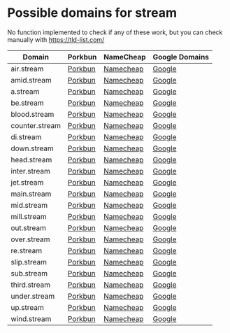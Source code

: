 # Possible domains for stream

No function implemented to check if any of these work, but you can check manually with https://tld-list.com/

| Domain | Porkbun | NameCheap | Google Domains |
|---|---|---|---|
| air.stream | [Porkbun](https://porkbun.com/checkout/search?prb=e814663da1&tlds=&idnLanguage=&search=search&q=air.stream) | [Namecheap](https://www.namecheap.com/domains/registration/results/?domain=air.stream) | [Google](https://domains.google.com/registrar/search?searchTerm=air.stream) |
| amid.stream | [Porkbun](https://porkbun.com/checkout/search?prb=e814663da1&tlds=&idnLanguage=&search=search&q=amid.stream) | [Namecheap](https://www.namecheap.com/domains/registration/results/?domain=amid.stream) | [Google](https://domains.google.com/registrar/search?searchTerm=amid.stream) |
| a.stream | [Porkbun](https://porkbun.com/checkout/search?prb=e814663da1&tlds=&idnLanguage=&search=search&q=a.stream) | [Namecheap](https://www.namecheap.com/domains/registration/results/?domain=a.stream) | [Google](https://domains.google.com/registrar/search?searchTerm=a.stream) |
| be.stream | [Porkbun](https://porkbun.com/checkout/search?prb=e814663da1&tlds=&idnLanguage=&search=search&q=be.stream) | [Namecheap](https://www.namecheap.com/domains/registration/results/?domain=be.stream) | [Google](https://domains.google.com/registrar/search?searchTerm=be.stream) |
| blood.stream | [Porkbun](https://porkbun.com/checkout/search?prb=e814663da1&tlds=&idnLanguage=&search=search&q=blood.stream) | [Namecheap](https://www.namecheap.com/domains/registration/results/?domain=blood.stream) | [Google](https://domains.google.com/registrar/search?searchTerm=blood.stream) |
| counter.stream | [Porkbun](https://porkbun.com/checkout/search?prb=e814663da1&tlds=&idnLanguage=&search=search&q=counter.stream) | [Namecheap](https://www.namecheap.com/domains/registration/results/?domain=counter.stream) | [Google](https://domains.google.com/registrar/search?searchTerm=counter.stream) |
| di.stream | [Porkbun](https://porkbun.com/checkout/search?prb=e814663da1&tlds=&idnLanguage=&search=search&q=di.stream) | [Namecheap](https://www.namecheap.com/domains/registration/results/?domain=di.stream) | [Google](https://domains.google.com/registrar/search?searchTerm=di.stream) |
| down.stream | [Porkbun](https://porkbun.com/checkout/search?prb=e814663da1&tlds=&idnLanguage=&search=search&q=down.stream) | [Namecheap](https://www.namecheap.com/domains/registration/results/?domain=down.stream) | [Google](https://domains.google.com/registrar/search?searchTerm=down.stream) |
| head.stream | [Porkbun](https://porkbun.com/checkout/search?prb=e814663da1&tlds=&idnLanguage=&search=search&q=head.stream) | [Namecheap](https://www.namecheap.com/domains/registration/results/?domain=head.stream) | [Google](https://domains.google.com/registrar/search?searchTerm=head.stream) |
| inter.stream | [Porkbun](https://porkbun.com/checkout/search?prb=e814663da1&tlds=&idnLanguage=&search=search&q=inter.stream) | [Namecheap](https://www.namecheap.com/domains/registration/results/?domain=inter.stream) | [Google](https://domains.google.com/registrar/search?searchTerm=inter.stream) |
| jet.stream | [Porkbun](https://porkbun.com/checkout/search?prb=e814663da1&tlds=&idnLanguage=&search=search&q=jet.stream) | [Namecheap](https://www.namecheap.com/domains/registration/results/?domain=jet.stream) | [Google](https://domains.google.com/registrar/search?searchTerm=jet.stream) |
| main.stream | [Porkbun](https://porkbun.com/checkout/search?prb=e814663da1&tlds=&idnLanguage=&search=search&q=main.stream) | [Namecheap](https://www.namecheap.com/domains/registration/results/?domain=main.stream) | [Google](https://domains.google.com/registrar/search?searchTerm=main.stream) |
| mid.stream | [Porkbun](https://porkbun.com/checkout/search?prb=e814663da1&tlds=&idnLanguage=&search=search&q=mid.stream) | [Namecheap](https://www.namecheap.com/domains/registration/results/?domain=mid.stream) | [Google](https://domains.google.com/registrar/search?searchTerm=mid.stream) |
| mill.stream | [Porkbun](https://porkbun.com/checkout/search?prb=e814663da1&tlds=&idnLanguage=&search=search&q=mill.stream) | [Namecheap](https://www.namecheap.com/domains/registration/results/?domain=mill.stream) | [Google](https://domains.google.com/registrar/search?searchTerm=mill.stream) |
| out.stream | [Porkbun](https://porkbun.com/checkout/search?prb=e814663da1&tlds=&idnLanguage=&search=search&q=out.stream) | [Namecheap](https://www.namecheap.com/domains/registration/results/?domain=out.stream) | [Google](https://domains.google.com/registrar/search?searchTerm=out.stream) |
| over.stream | [Porkbun](https://porkbun.com/checkout/search?prb=e814663da1&tlds=&idnLanguage=&search=search&q=over.stream) | [Namecheap](https://www.namecheap.com/domains/registration/results/?domain=over.stream) | [Google](https://domains.google.com/registrar/search?searchTerm=over.stream) |
| re.stream | [Porkbun](https://porkbun.com/checkout/search?prb=e814663da1&tlds=&idnLanguage=&search=search&q=re.stream) | [Namecheap](https://www.namecheap.com/domains/registration/results/?domain=re.stream) | [Google](https://domains.google.com/registrar/search?searchTerm=re.stream) |
| slip.stream | [Porkbun](https://porkbun.com/checkout/search?prb=e814663da1&tlds=&idnLanguage=&search=search&q=slip.stream) | [Namecheap](https://www.namecheap.com/domains/registration/results/?domain=slip.stream) | [Google](https://domains.google.com/registrar/search?searchTerm=slip.stream) |
| sub.stream | [Porkbun](https://porkbun.com/checkout/search?prb=e814663da1&tlds=&idnLanguage=&search=search&q=sub.stream) | [Namecheap](https://www.namecheap.com/domains/registration/results/?domain=sub.stream) | [Google](https://domains.google.com/registrar/search?searchTerm=sub.stream) |
| third.stream | [Porkbun](https://porkbun.com/checkout/search?prb=e814663da1&tlds=&idnLanguage=&search=search&q=third.stream) | [Namecheap](https://www.namecheap.com/domains/registration/results/?domain=third.stream) | [Google](https://domains.google.com/registrar/search?searchTerm=third.stream) |
| under.stream | [Porkbun](https://porkbun.com/checkout/search?prb=e814663da1&tlds=&idnLanguage=&search=search&q=under.stream) | [Namecheap](https://www.namecheap.com/domains/registration/results/?domain=under.stream) | [Google](https://domains.google.com/registrar/search?searchTerm=under.stream) |
| up.stream | [Porkbun](https://porkbun.com/checkout/search?prb=e814663da1&tlds=&idnLanguage=&search=search&q=up.stream) | [Namecheap](https://www.namecheap.com/domains/registration/results/?domain=up.stream) | [Google](https://domains.google.com/registrar/search?searchTerm=up.stream) |
| wind.stream | [Porkbun](https://porkbun.com/checkout/search?prb=e814663da1&tlds=&idnLanguage=&search=search&q=wind.stream) | [Namecheap](https://www.namecheap.com/domains/registration/results/?domain=wind.stream) | [Google](https://domains.google.com/registrar/search?searchTerm=wind.stream) |
